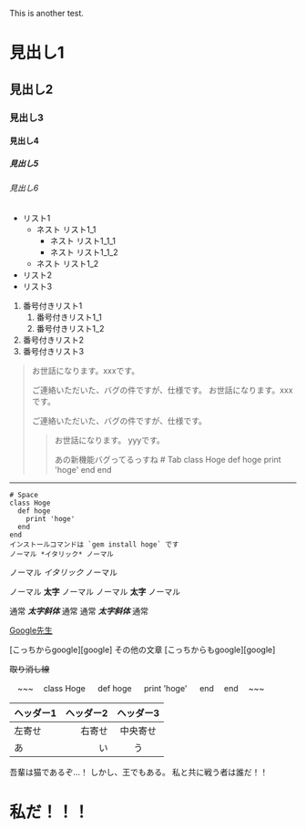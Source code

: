 This is another test.
# 見出し1
## 見出し2
### 見出し3
#### 見出し4
##### 見出し5
###### 見出し6
- リスト1
    - ネスト リスト1_1
        - ネスト リスト1_1_1
        - ネスト リスト1_1_2
    - ネスト リスト1_2
- リスト2
- リスト3
1. 番号付きリスト1
    1. 番号付きリスト1_1
    1. 番号付きリスト1_2
1. 番号付きリスト2
1. 番号付きリスト3
> お世話になります。xxxです。
> 
> ご連絡いただいた、バグの件ですが、仕様です。
> お世話になります。xxxです。
> 
> ご連絡いただいた、バグの件ですが、仕様です。
>> お世話になります。 yyyです。
>> 
>> あの新機能バグってるっすね
    # Tab
    class Hoge
        def hoge
            print 'hoge'
        end
    end

---

    # Space
    class Hoge
      def hoge
        print 'hoge'
      end
    end
    インストールコマンドは `gem install hoge` です
    ノーマル *イタリック* ノーマル
ノーマル _イタリック_ ノーマル

ノーマル **太字** ノーマル
ノーマル __太字__ ノーマル

通常 ***太字斜体*** 通常
通常 ___太字斜体___ 通常  

[Google先生](https://www.google.co.jp/)  

[こっちからgoogle][google]
その他の文章
[こっちからもgoogle][google]

~~取り消し線~~

　~~~
　class Hoge
　  def hoge
　    print 'hoge'
　  end
　end
　~~~
 
 |ヘッダー1|ヘッダー2|ヘッダー3|
|:--|--:|:--:|
|左寄せ|右寄せ|中央寄せ|
|あ|い|う|


吾輩は猫であるぞ…！
しかし、王でもある。
私と共に戦う者は誰だ！！

# 私だ！！！
